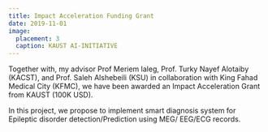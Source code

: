 ```yaml
---
title: Impact Acceleration Funding Grant
date: 2019-11-01
image:
  placement: 3
  caption: KAUST AI-INITIATIVE
---
```

Together with, my advisor Prof Meriem laleg,  Prof. Turky Nayef Alotaiby (KACST), and  Prof. Saleh Alshebeili (KSU) in collaboration with King Fahad Medical City (KFMC),   we have been awarded an Impact Acceleration Grant from KAUST (100K USD).

In this project, we propose to implement smart diagnosis system for Epileptic disorder  detection/Prediction using MEG/ EEG/ECG records.
